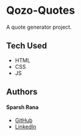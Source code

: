 # Qozo-Quotes

A quote generator project.


## Tech Used
- HTML
- CSS
- JS


## Authors

#### Sparsh Rana
* [GitHub]
* [LinkedIn]

[//]: # (HyperLinks)
[GitHub]: https://github.com/madazz
[LinkedIn]: https://www.linkedin.com/in/madazz
